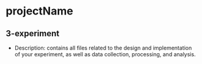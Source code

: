 # projectName
## 3-experiment
- Description: contains all files related to the design and implementation of
               your experiment, as well as data collection, processing, and
               analysis.
